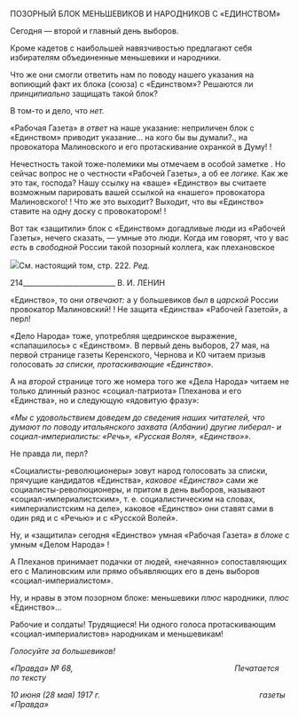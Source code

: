 ПОЗОРНЫЙ БЛОК МЕНЬШЕВИКОВ И НАРОДНИКОВ С «ЕДИНСТВОМ»

Сегодня — второй и главный день выборов.

Кроме кадетов с наибольшей навязчивостью предлагают себя избирателям объеди­ненные меньшевики и народники.

Что же они смогли ответить нам по поводу нашего указания на вопиющий факт их блока (союза) с «Единством»? Решаются ли _принципиально_ защищать такой блок?

В том-то и дело, что _нет._

«Рабочая Газета» _в ответ_ на наше указание: неприличен блок с «Единством» при­водит указание... на кого бы вы думали?., на провокатора Малиновского и его протас­кивание охранкой в Думу! !

Нечестность такой тоже-полемики мы отмечаем в особой заметке . Но сейчас вопрос не о честности «Рабочей Газеты», а об ее _логике._ Как же это так, господа? Нашу ссылку на «ваше» «Единство» вы считаете возможным парировать вашей ссылкой на «нашего» провокатора Малиновского! ! Что же это выходит? Выходит, что вы «Единство» ставите на одну доску с провокатором! !

Вот так «защитили» блок с «Единством» догадливые люди из «Рабочей Газеты», не­чего сказать, — умные это люди. Когда им говорят, что у вас _есть_ в _свободной_ России такой позорный коллега, как плехановское

![](file:///C:/Users/bot32/AppData/Local/Temp/msohtmlclip1/01/clip_image001.png)См. настоящий том, стр. 222. _Ред._

  

214__________________________ В. И. ЛЕНИН

«Единство», то они _отвечают:_ а у большевиков _был_ в _царской_ России провокатор Ма­линовский! ! Не защита «Единства» «Рабочей Газетой», а перл!

«Дело Народа» тоже, употребляя щедринское выражение, «спапашилось» с «Един­ством». В первый день выборов, 27 мая, на первой странице газеты Керенского, Черно­ва и К0 читаем призыв голосовать _за списки, протаскивающие «Единство»._

А на _второй_ странице того же номера того же «Дела Народа» читаем не только длинный разнос «социал-патриота» Плеханова и его «Единства», но и следующую «ядовитую фразу»:

_«Мы с удовольствием доведем до сведения наших читателей, что думают по поводу итальянского захвата (Албании) другие либерал- и социал-империалисты: «Речь», «Русская Воля», «Единство»»._

Не правда ли, перл?

«Социалисты-революционеры» зовут народ голосовать за списки, прячущие канди­датов «Единства», _каковое «Единство»_ сами же социалисты-революционеры, и притом в день выборов, называют «социал-империалистским», т. е. социалистическим на сло­вах, «империалистским на деле», каковое «Единство» они ставят сами в один ряд и с «Речью» и с «Русской Волей».

Ну, и «защитила» сегодня «Единство» умная «Рабочая Газета» _в блоке_ с умным «Де­лом Народа» !

А Плеханов принимает подачки от людей, «нечаянно» сопоставляющих его с Мали­новским или прямо объявляющих его в день выборов «социал-империалистом».

Ну, и нравы в этом позорном блоке: меньшевики _плюс_ народники, _плюс_ «Единст­во»...

Рабочие и солдаты! Трудящиеся! Ни одного голоса протаскивающим «социал-империалистов» народникам и меньшевикам!

_Голосуйте за большевиков!_

_«Правда» № 68,                                                                          Печатается по тексту_

_10 июня (28 мая) 1917 г.                                                                         газеты «Правда»_